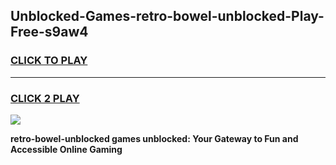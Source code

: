
## Unblocked-Games-retro-bowel-unblocked-Play-Free-s9aw4
<h3>
<a href="https://premium76.site?title=retro-bowel-unblocked&ref=21A">CLICK TO PLAY</a></h3>
<hr>

<h3>
<a href="https://premium76.site?title=retro-bowel-unblocked&ref=21A">CLICK 2 PLAY</a>
  
</h3>

<a href="https://premium76.site?title=retro-bowel-unblocked&ref=21A"><img src="https://clearcache.store/games.png"></a>


**retro-bowel-unblocked games unblocked: Your Gateway to Fun and Accessible Online Gaming**
